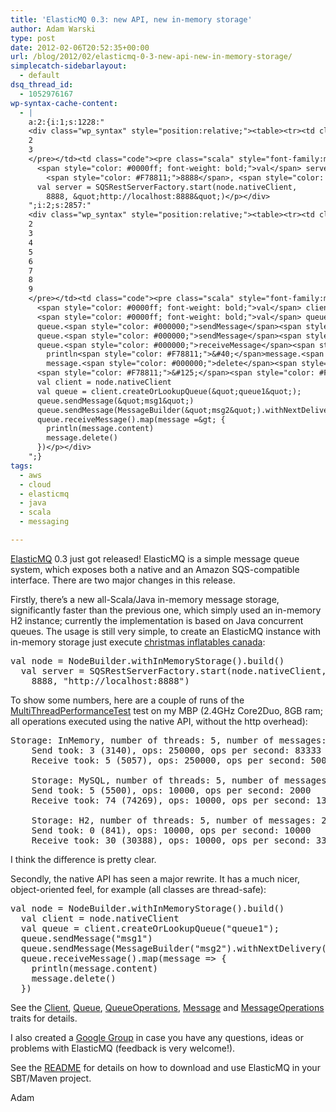 ```yaml
---
title: 'ElasticMQ 0.3: new API, new in-memory storage'
author: Adam Warski
type: post
date: 2012-02-06T20:52:35+00:00
url: /blog/2012/02/elasticmq-0-3-new-api-new-in-memory-storage/
simplecatch-sidebarlayout:
  - default
dsq_thread_id:
  - 1052976167
wp-syntax-cache-content:
  - |
    a:2:{i:1;s:1228:"
    <div class="wp_syntax" style="position:relative;"><table><tr><td class="line_numbers"><pre>1
    2
    3
    </pre></td><td class="code"><pre class="scala" style="font-family:monospace;">  <span style="color: #0000ff; font-weight: bold;">val</span> node <span style="color: #000080;">=</span> NodeBuilder.<span style="color: #000000;">withInMemoryStorage</span><span style="color: #F78811;">&#40;</span><span style="color: #F78811;">&#41;</span>.<span style="color: #000000;">build</span><span style="color: #F78811;">&#40;</span><span style="color: #F78811;">&#41;</span>
      <span style="color: #0000ff; font-weight: bold;">val</span> server <span style="color: #000080;">=</span> SQSRestServerFactory.<span style="color: #000000;">start</span><span style="color: #F78811;">&#40;</span>node.<span style="color: #000000;">nativeClient</span>, 
        <span style="color: #F78811;">8888</span>, <span style="color: #6666FF;">&quot;http://localhost:8888&quot;</span><span style="color: #F78811;">&#41;</span></pre></td></tr></table><p class="theCode" style="display:none;">  val node = NodeBuilder.withInMemoryStorage().build()
      val server = SQSRestServerFactory.start(node.nativeClient, 
        8888, &quot;http://localhost:8888&quot;)</p></div>
    ";i:2;s:2857:"
    <div class="wp_syntax" style="position:relative;"><table><tr><td class="line_numbers"><pre>1
    2
    3
    4
    5
    6
    7
    8
    9
    </pre></td><td class="code"><pre class="scala" style="font-family:monospace;">  <span style="color: #0000ff; font-weight: bold;">val</span> node <span style="color: #000080;">=</span> NodeBuilder.<span style="color: #000000;">withInMemoryStorage</span><span style="color: #F78811;">&#40;</span><span style="color: #F78811;">&#41;</span>.<span style="color: #000000;">build</span><span style="color: #F78811;">&#40;</span><span style="color: #F78811;">&#41;</span>
      <span style="color: #0000ff; font-weight: bold;">val</span> client <span style="color: #000080;">=</span> node.<span style="color: #000000;">nativeClient</span>
      <span style="color: #0000ff; font-weight: bold;">val</span> queue <span style="color: #000080;">=</span> client.<span style="color: #000000;">createOrLookupQueue</span><span style="color: #F78811;">&#40;</span><span style="color: #6666FF;">&quot;queue1&quot;</span><span style="color: #F78811;">&#41;</span><span style="color: #000080;">;</span>
      queue.<span style="color: #000000;">sendMessage</span><span style="color: #F78811;">&#40;</span><span style="color: #6666FF;">&quot;msg1&quot;</span><span style="color: #F78811;">&#41;</span>
      queue.<span style="color: #000000;">sendMessage</span><span style="color: #F78811;">&#40;</span>MessageBuilder<span style="color: #F78811;">&#40;</span><span style="color: #6666FF;">&quot;msg2&quot;</span><span style="color: #F78811;">&#41;</span>.<span style="color: #000000;">withNextDelivery</span><span style="color: #F78811;">&#40;</span>tomorrow<span style="color: #F78811;">&#41;</span><span style="color: #F78811;">&#41;</span>
      queue.<span style="color: #000000;">receiveMessage</span><span style="color: #F78811;">&#40;</span><span style="color: #F78811;">&#41;</span>.<span style="color: #000000;">map</span><span style="color: #F78811;">&#40;</span>message <span style="color: #000080;">=&gt;</span> <span style="color: #F78811;">&#123;</span>
        println<span style="color: #F78811;">&#40;</span>message.<span style="color: #000000;">content</span><span style="color: #F78811;">&#41;</span>
        message.<span style="color: #000000;">delete</span><span style="color: #F78811;">&#40;</span><span style="color: #F78811;">&#41;</span>
      <span style="color: #F78811;">&#125;</span><span style="color: #F78811;">&#41;</span></pre></td></tr></table><p class="theCode" style="display:none;">  val node = NodeBuilder.withInMemoryStorage().build()
      val client = node.nativeClient
      val queue = client.createOrLookupQueue(&quot;queue1&quot;);
      queue.sendMessage(&quot;msg1&quot;)
      queue.sendMessage(MessageBuilder(&quot;msg2&quot;).withNextDelivery(tomorrow))
      queue.receiveMessage().map(message =&gt; {
        println(message.content)
        message.delete()
      })</p></div>
    ";}
tags:
  - aws
  - cloud
  - elasticmq
  - java
  - scala
  - messaging

---
```

[ElasticMQ][1] 0.3 just got released! ElasticMQ is a simple message queue system, which exposes both a native and an Amazon SQS-compatible interface. There are two major changes in this release.

Firstly, there&#8217;s a new all-Scala/Java in-memory message storage, significantly faster than the previous one, which simply used an in-memory H2 instance; currently the implementation is based on Java concurrent queues. The usage is still very simple, to create an ElasticMQ instance with in-memory storage just execute [christmas inflatables canada][2]:

<pre lang="scala" line="1" escaped="true">val node = NodeBuilder.withInMemoryStorage().build()
  val server = SQSRestServerFactory.start(node.nativeClient, 
    8888, "http://localhost:8888")
</pre>

To show some numbers, here are a couple of runs of the [MultiThreadPerformanceTest][3] test on my MBP (2.4GHz Core2Duo, 8GB ram; all operations executed using the native API, without the http overhead):

<pre>Storage: InMemory, number of threads: 5, number of messages: 50000
    Send took: 3 (3140), ops: 250000, ops per second: 83333
    Receive took: 5 (5057), ops: 250000, ops per second: 50000

    Storage: MySQL, number of threads: 5, number of messages: 2000
    Send took: 5 (5500), ops: 10000, ops per second: 2000
    Receive took: 74 (74269), ops: 10000, ops per second: 135

    Storage: H2, number of threads: 5, number of messages: 2000
    Send took: 0 (841), ops: 10000, ops per second: 10000
    Receive took: 30 (30388), ops: 10000, ops per second: 333
</pre>

I think the difference is pretty clear.

Secondly, the native API has seen a major rewrite. It has a much nicer, object-oriented feel, for example (all classes are thread-safe):

<pre lang="scala" line="1" escaped="true">val node = NodeBuilder.withInMemoryStorage().build()
  val client = node.nativeClient
  val queue = client.createOrLookupQueue("queue1");
  queue.sendMessage("msg1")
  queue.sendMessage(MessageBuilder("msg2").withNextDelivery(tomorrow))
  queue.receiveMessage().map(message =&gt; {
    println(message.content)
    message.delete()
  })
</pre>

See the [Client][4], [Queue][5], [QueueOperations][6], [Message][7] and [MessageOperations][8] traits for details.

I also created a [Google Group][9] in case you have any questions, ideas or problems with ElasticMQ (feedback is very welcome!).

See the [README][1] for details on how to download and use ElasticMQ in your SBT/Maven project.

Adam

 [1]: https://github.com/adamw/elasticmq
 [2]: http://www.east-inflatables.ca/Wholesale-12-b0-Christmas-Inflatable/
 [3]: https://github.com/adamw/elasticmq/blob/master/core/src/test/scala/org/elasticmq/performance/MultiThreadPerformanceTest.scala
 [4]: https://github.com/adamw/elasticmq/blob/master/api/src/main/scala/org/elasticmq/Client.scala
 [5]: https://github.com/adamw/elasticmq/blob/master/api/src/main/scala/org/elasticmq/Queue.scala
 [6]: https://github.com/adamw/elasticmq/blob/master/api/src/main/scala/org/elasticmq/QueueOperations.scala
 [7]: https://github.com/adamw/elasticmq/blob/master/api/src/main/scala/org/elasticmq/Message.scala
 [8]: https://github.com/adamw/elasticmq/blob/master/api/src/main/scala/org/elasticmq/MessageOperations.scala
 [9]: https://groups.google.com/forum/?fromgroups#!forum/elasticmq
